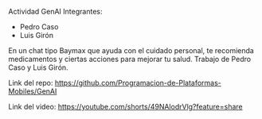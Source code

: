Actividad GenAI
Integrantes: 
- Pedro Caso
- Luis Girón

En un chat tipo Baymax que ayuda con el cuidado personal, te recomienda medicamentos y ciertas acciones para mejorar tu salud. Trabajo de Pedro Caso y Luis Girón.

Link del repo:
https://github.com/Programacion-de-Plataformas-Mobiles/GenAI

Link del video:
https://youtube.com/shorts/49NAlodrVlg?feature=share
